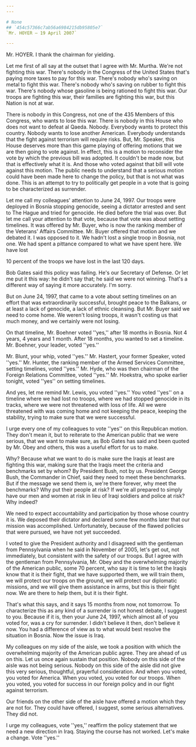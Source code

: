 ```yaml
---
---

# None
## `454c57366c7ab56a6984215db95805e7`
`Mr. HOYER — 19 April 2007`

---
```



Mr. HOYER. I thank the chairman for yielding.

Let me first of all say at the outset that I agree with Mr. Murtha. 
We're not fighting this war. There's nobody in the Congress of the 
United States that's paying more taxes to pay for this war. There's 
nobody who's saving on metal to fight this war. There's nobody who's 
saving on rubber to fight this war. There's nobody whose gasoline is 
being rationed to fight this war. Our troops are fighting this war, 
their families are fighting this war, but this Nation is not at war.

There is nobody in this Congress, not one of the 435 Members of this 
Congress, who wants to lose this war. There is nobody in this House who 
does not want to defeat al Qaeda. Nobody. Everybody wants to protect 
this country. Nobody wants to lose another American. Everybody 
understands that the fight against terrorism will require risks. But, 
Mr. Speaker, this House deserves more than this game playing of 
offering motions that we are then going to vote against. In effect, 
this is a motion to reconsider the vote by which the previous bill was 
adopted. It couldn't be made now, but that is effectively what it is. 
And those who voted against that bill will vote against this motion. 
The public needs to understand that a serious motion could have been 
made here to change the policy, but that is not what was done. This is 
an attempt to try to politically get people in a vote that is going to 
be characterized as surrender.

Let me call my colleagues' attention to June 24, 1997. Our troops 
were deployed in Bosnia stopping genocide, seeing a dictator arrested 
and sent to The Hague and tried for genocide. He died before the trial 
was over. But let me call your attention to that vote, because that 
vote was about setting timelines. It was offered by Mr. Buyer, who is 
now the ranking member of the Veterans' Affairs Committee. Mr. Buyer 
offered that motion and we debated it. I was opposed to it. We hadn't 
lost a single troop in Bosnia, not one. We had spent a pittance 
compared to what we have spent here. We have lost


10 percent of the troops we have lost in the last 120 days.

Bob Gates said this policy was failing. He's our Secretary of 
Defense. Or let me put it this way: he didn't say that; he said we were 
not winning. That's a different way of saying it more accurately. I'm 
sorry.

But on June 24, 1997, that came to a vote about setting timelines on 
an effort that was extraordinarily successful, brought peace to the 
Balkans, or at least a lack of genocide, a lack of ethnic cleansing. 
But Mr. Buyer said we need to come home. We weren't losing troops, it 
wasn't costing us that much money, and we certainly were not losing.

On that timeline, Mr. Boehner voted ''yes,'' after 18 months in 
Bosnia. Not 4 years, 4 years and 1 month. After 18 months, you wanted 
to set a timeline. Mr. Boehner, your leader, voted ''yes.''



Mr. Blunt, your whip, voted ''yes.'' Mr. Hastert, your former 
Speaker, voted ''yes.'' Mr. Hunter, the ranking member of the Armed 
Services Committee, setting timelines, voted ''yes.'' Mr. Hyde, who was 
then chairman of the Foreign Relations Committee, voted ''yes.'' Mr. 
Hoekstra, who spoke earlier tonight, voted ''yes'' on setting 
timelines.

And yes, let me remind Mr. Lewis, you voted ''yes.'' You voted 
''yes'' on a timeline where we had lost no troops, where we had stopped 
genocide in its tracks, where we were not threatened with loss of life. 
All we were threatened with was coming home and not keeping the peace, 
keeping the stability, trying to make sure that we were successful.

I urge every one of my colleagues to vote ''yes'' on this Republican 
motion. They don't mean it, but to reiterate to the American public 
that we were serious, that we want to make sure, as Bob Gates has said 
and been quoted by Mr. Obey and others, this was a useful effort for us 
to make.

Why? Because what we want to do is make sure the Iraqis at least are 
fighting this war, making sure that the Iraqis meet the criteria and 
benchmarks set by whom? By President Bush, not by us. President George 
Bush, the Commander in Chief, said they need to meet these benchmarks. 
But if the message we send them is, we're there forever, why meet the 
benchmarks? Why put their people at risk? If we're all prepared to 
simply have our men and women at risk in lieu of Iraqi soldiers and 
police at risk? Why indeed?

We need to expect accountability and participation by those whose 
country it is. We deposed their dictator and declared some few months 
later that our mission was accomplished. Unfortunately, because of the 
flawed policies that were pursued, we have not yet succeeded.

I voted to give the President authority and I disagreed with the 
gentleman from Pennsylvania when he said in November of 2005, let's get 
out, not immediately, but consistent with the safety of our troops. But 
I agree with the gentleman from Pennsylvania, Mr. Obey and the 
overwhelming majority of the American public, some 70 percent, who say 
it is time to let the Iraqis know that it is their fight, that we have 
supported them, we will train them, we will protect our troops on the 
ground, we will protect our diplomatic missions, and we will give them 
assistance in arms, but this is their fight now. We are there to help 
them, but it is their fight.

That's what this says, and it says 15 months from now, not tomorrow. 
To characterize this as any kind of a surrender is not honest debate, I 
suggest to you. Because if it is, then your June 24, 1997, which almost 
all of you voted for, was a cry for surrender. I didn't believe it 
then, don't believe it now. You had a difference of view as to what 
would best resolve the situation in Bosnia. Now the issue is Iraq.

My colleagues on my side of the aisle, we took a position with which 
the overwhelming majority of the American public agree. They are ahead 
of us on this. Let us once again sustain that position. Nobody on this 
side of the aisle was not being serious. Nobody on this side of the 
aisle did not give this very serious, thoughtful, prayerful 
consideration. And when you voted, you voted for America. When you 
voted, you voted for our troops. When you voted, you voted for success 
in our foreign policy and in our fight against terrorism.

Our friends on the other side of the aisle have offered a motion 
which they are not for. They could have offered, I suggest, some 
serious alternatives. They did not.

I urge my colleagues, vote ''yes,'' reaffirm the policy statement 
that we need a new direction in Iraq. Staying the course has not 
worked. Let's make a change. Vote ''yes.''